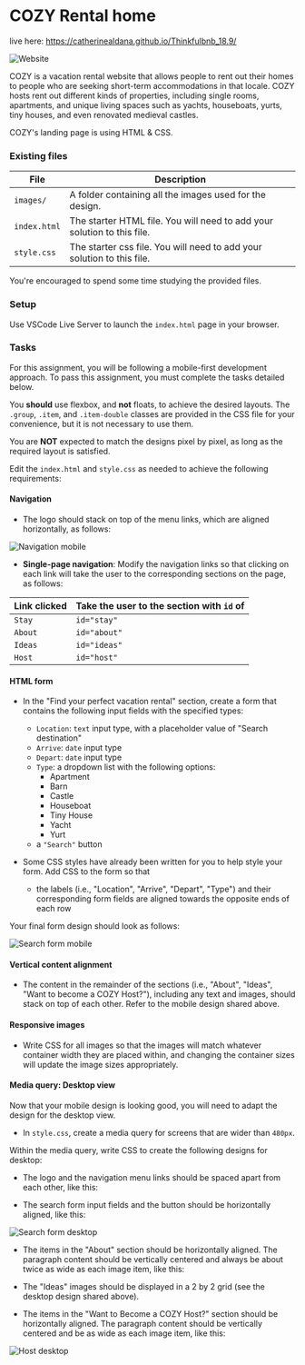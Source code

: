 # COZY Rental home

live here: https://catherinealdana.github.io/Thinkfulbnb_18.9/

![Website](./images/cpzywebsitemain.png)

COZY is a vacation rental website that allows people to rent out their homes to people who are seeking short-term accommodations in that locale. COZY hosts rent out different kinds of properties, including single rooms, apartments, and unique living spaces such as yachts, houseboats, yurts, tiny houses, and even renovated medieval castles.

COZY's landing page is using HTML & CSS.


### Existing files

| File         | Description                                                             |
| ------------ | ----------------------------------------------------------------------- |
| `images/`    | A folder containing all the images used for the design.                 |
| `index.html` | The starter HTML file. You will need to add your solution to this file. |
| `style.css`  | The starter css file. You will need to add your solution to this file.  |

You're encouraged to spend some time studying the provided files.

### Setup

Use VSCode Live Server to launch the `index.html` page in your browser.

### Tasks

For this assignment, you will be following a mobile-first development approach. To pass this assignment, you must complete the tasks detailed below.

You **should** use flexbox, and **not** floats, to achieve the desired layouts. The `.group`, `.item`, and `.item-double` classes are provided in the CSS file for your convenience, but it is not necessary to use them.

You are **NOT** expected to match the designs pixel by pixel, as long as the required layout is satisfied.

Edit the `index.html` and `style.css` as needed to achieve the following requirements:

#### Navigation

- The logo should stack on top of the menu links, which are aligned horizontally, as follows:

![Navigation mobile](./images/scrollapp.png)

- **Single-page navigation**: Modify the navigation links so that clicking on each link will take the user to the corresponding sections on the page, as follows:

| Link clicked | Take the user to the section with `id` of |
| ------------ | ----------------------------------------- |
| `Stay`       | `id="stay"`                               |
| `About`      | `id="about"`                              |
| `Ideas`      | `id="ideas"`                              |
| `Host`       | `id="host"`                               |

#### HTML form

- In the "Find your perfect vacation rental" section, create a form that contains the following input fields with the specified types:

  - `Location`: `text` input type, with a placeholder value of "Search destination"
  - `Arrive`: `date` input type
  - `Depart`: `date` input type
  - `Type`: a dropdown list with the following options:
    - Apartment
    - Barn
    - Castle
    - Houseboat
    - Tiny House
    - Yacht
    - Yurt
  - a `"Search"` button

- Some CSS styles have already been written for you to help style your form. Add CSS to the form so that
  - the labels (i.e., "Location", "Arrive", "Depart", "Type") and their corresponding form fields are aligned towards the opposite ends of each row

Your final form design should look as follows:

![Search form mobile](./images/cozyappfinder.png)

#### Vertical content alignment

- The content in the remainder of the sections (i.e., "About", "Ideas", "Want to become a COZY Host?"), including any text and images, should stack on top of each other. Refer to the mobile design shared above.

#### Responsive images

- Write CSS for all images so that the images will match whatever container width they are placed within, and changing the container sizes will update the image sizes appropriately.

#### Media query: Desktop view

Now that your mobile design is looking good, you will need to adapt the design for the desktop view.

- In `style.css`, create a media query for screens that are wider than `480px`.

Within the media query, write CSS to create the following designs for desktop:

- The logo and the navigation menu links should be spaced apart from each other, like this:

- The search form input fields and the button should be horizontally aligned, like this:

![Search form desktop](./images/cozywebsite.png)

- The items in the "About" section should be horizontally aligned. The paragraph content should be vertically centered and always be about twice as wide as each image item, like this:



- The "Ideas" images should be displayed in a 2 by 2 grid (see the desktop design shared above).

- The items in the "Want to Become a COZY Host?" section should be horizontally aligned. The paragraph content should be vertically centered and be as wide as each image item, like this:

![Host desktop](./images/websitefooter.png)
